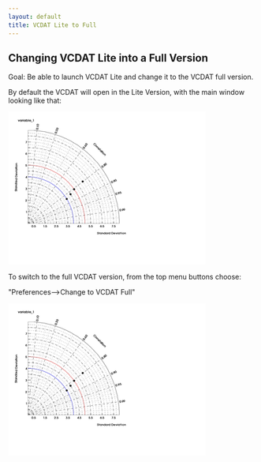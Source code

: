 ```yaml
---
layout: default
title: VCDAT Lite to Full
---
```


##  Changing VCDAT Lite into a Full Version
Goal:  Be able to launch VCDAT Lite and change it to the VCDAT full version. 

By default the VCDAT will open in the Lite Version, with the main window looking like that:

![vcdat_l_1.jpg](media/images/image_preview)

To switch to the full VCDAT version, from the top menu buttons choose:  
  
"Preferences-->Change to VCDAT Full"   

![vcdat_l_2.jpg](media/images/image_preview)

